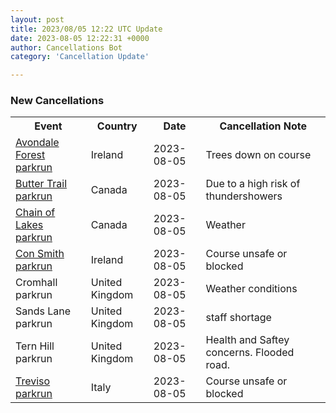 ```yaml
---
layout: post
title: 2023/08/05 12:22 UTC Update
date: 2023-08-05 12:22:31 +0000
author: Cancellations Bot
category: 'Cancellation Update'

---
```


<h3>New Cancellations</h3>
<div class='hscrollable'>
<table style='width: 100%'>
    <tr>
        <th>Event</th>
        <th>Country</th>
        <th>Date</th>
        <th>Cancellation Note</th>
    </tr>
    <tr>
        <td><a href="https://www.parkrun.ie/avondaleforest">Avondale Forest parkrun</a></td>
        <td>Ireland</td>
        <td>2023-08-05</td>
        <td>Trees down on course</td>
    </tr>
    <tr>
        <td><a href="https://www.parkrun.ca/buttertrail">Butter Trail parkrun</a></td>
        <td>Canada</td>
        <td>2023-08-05</td>
        <td>Due to a high risk of thundershowers</td>
    </tr>
    <tr>
        <td><a href="https://www.parkrun.ca/chainoflakes">Chain of Lakes parkrun</a></td>
        <td>Canada</td>
        <td>2023-08-05</td>
        <td>Weather</td>
    </tr>
    <tr>
        <td><a href="https://www.parkrun.ie/consmith">Con Smith parkrun</a></td>
        <td>Ireland</td>
        <td>2023-08-05</td>
        <td>Course unsafe or blocked</td>
    </tr>
    <tr>
        <td>Cromhall parkrun</td>
        <td>United Kingdom</td>
        <td>2023-08-05</td>
        <td>Weather conditions</td>
    </tr>
    <tr>
        <td>Sands Lane parkrun</td>
        <td>United Kingdom</td>
        <td>2023-08-05</td>
        <td>staff shortage</td>
    </tr>
    <tr>
        <td>Tern Hill parkrun</td>
        <td>United Kingdom</td>
        <td>2023-08-05</td>
        <td>Health and Saftey concerns. Flooded road.</td>
    </tr>
    <tr>
        <td><a href="https://www.parkrun.it/treviso">Treviso parkrun</a></td>
        <td>Italy</td>
        <td>2023-08-05</td>
        <td>Course unsafe or blocked</td>
    </tr>
</table>
</div>
